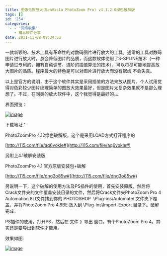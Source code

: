 ```yaml
---
title: 图像无损放大(BenVista PhotoZoom Pro) v4.1.2.0绿色破解版
tags: []
id: '254'
categories:
  - - '网络收集'
    - 精品软件分享
date: 2011-11-08 09:34:53
---
```


一款新颖的、技术上具有革命性的对数码图片进行放大的工具。通常的工具对数码图片进行放大时，总会降低图片的品质，而这款软体使用了S-SPLINE技术（一种申请过专利的，拥有自动调节、进阶的插值算法的技术），可以将尽可能地提高放大图片的品质。程序最大的特色是可以对图片进行放大而没有锯齿,不会失真。

以上是官方的说明，由于这个软件其实是采用插值的方法来放从图片，个人试用觉得对色彩较少图片纹理简单的图放大效果最好，但是图片太复杂效果就不是那么理想了。不过，在同类的放大软件中，这个我觉得是最好的。。

界面预览：

[![image](http://www.gcsee.com/wp-content/uploads/2011/11/image_thumb2.png "image")](http://www.gcsee.com/wp-content/uploads/2011/11/image2.png)

下载地址：

PhotoZoomPro 4.12绿色破解版，这个是采用LOAD方式打开程序的

[http://115.com/file/aq6vokle#](http://115.com/file/aq6vokle#)

另附上4.1破解安装版

PhotoZoomPro 4.1 官方原版安装包+破解

[http://115.com/file/dng3o85w#](http://115.com/file/dng3o85w#)

另说明一下，这个破解的使用方法及PS插件的使用，首先安装原版，然后将Crack文件夹的文件覆盖安装目录的文件，然后将Crack文件夹PhotoZoom Pro 4 Automation.8LI文件拷到你的 PHOTOSHOP  \\Plug-ins\\Automate\\ 文件夹下覆盖，并将PhotoZoom Pro 4.8BE 放入到 \\Plug-ins\\Import-Export 目录下。破解完成。

PS插件的使用，打开PS，然后在 文件 》导出 窗口，有个PhotoZoom Pro 4。其实还是要导出到软件才能用。

效果如图:

[![image](http://www.gcsee.com/wp-content/uploads/2011/11/image_thumb3.png "image")](http://www.gcsee.com/wp-content/uploads/2011/11/image3.png)